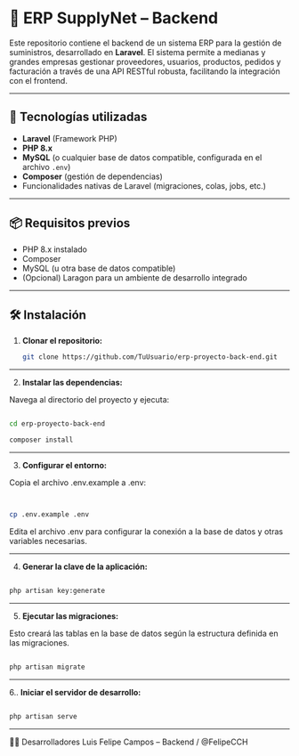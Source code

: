 # 🏢 ERP SupplyNet – Backend

Este repositorio contiene el backend de un sistema ERP para la gestión de suministros, desarrollado en **Laravel**. El sistema permite a medianas y grandes empresas gestionar proveedores, usuarios, productos, pedidos y facturación a través de una API RESTful robusta, facilitando la integración con el frontend.

---

## 🚀 Tecnologías utilizadas

- **Laravel** (Framework PHP)
- **PHP 8.x**
- **MySQL** (o cualquier base de datos compatible, configurada en el archivo `.env`)
- **Composer** (gestión de dependencias)
- Funcionalidades nativas de Laravel (migraciones, colas, jobs, etc.)

---

## 📦 Requisitos previos

- PHP 8.x instalado
- Composer
- MySQL (u otra base de datos compatible)
- (Opcional) Laragon para un ambiente de desarrollo integrado

---

## 🛠️ Instalación

1. **Clonar el repositorio:**

   ```bash
   git clone https://github.com/TuUsuario/erp-proyecto-back-end.git
   ```
---
2. **Instalar las dependencias:**

Navega al directorio del proyecto y ejecuta:

```bash

cd erp-proyecto-back-end

composer install
```
---
3. **Configurar el entorno:**

Copia el archivo .env.example a .env:

```bash


cp .env.example .env
```
Edita el archivo .env para configurar la conexión a la base de datos y otras variables necesarias.

---

4. **Generar la clave de la aplicación:**

```bash

php artisan key:generate
```
---
5. **Ejecutar las migraciones:**

Esto creará las tablas en la base de datos según la estructura definida en las migraciones.

```bash

php artisan migrate
```
---
6.. **Iniciar el servidor de desarrollo:**

```bash

php artisan serve

```
---
👨‍💻 Desarrolladores
Luis Felipe Campos – Backend / @FelipeCCH
